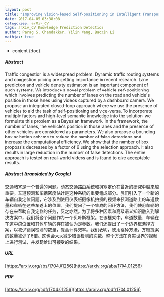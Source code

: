 ```yaml
---
layout: post
title: "Improving Vision-based Self-positioning in Intelligent Transportation Systems via Integrated Lane and Vehicle Detection"
date: 2017-04-05 03:38:08
categories: arXiv_CV
tags: arXiv_CV Knowledge Prediction Detection
author: Parag S. Chandakkar, Yilin Wang, Baoxin Li
mathjax: true
---
```


* content
{:toc}

##### Abstract
Traffic congestion is a widespread problem. Dynamic traffic routing systems and congestion pricing are getting importance in recent research. Lane prediction and vehicle density estimation is an important component of such systems. We introduce a novel problem of vehicle self-positioning which involves predicting the number of lanes on the road and vehicle's position in those lanes using videos captured by a dashboard camera. We propose an integrated closed-loop approach where we use the presence of vehicles to aid the task of self-positioning and vice-versa. To incorporate multiple factors and high-level semantic knowledge into the solution, we formulate this problem as a Bayesian framework. In the framework, the number of lanes, the vehicle's position in those lanes and the presence of other vehicles are considered as parameters. We also propose a bounding box selection scheme to reduce the number of false detections and increase the computational efficiency. We show that the number of box proposals decreases by a factor of 6 using the selection approach. It also results in large reduction in the number of false detections. The entire approach is tested on real-world videos and is found to give acceptable results.

##### Abstract (translated by Google)
交通堵塞是一个普遍的问题。动态交通路由系统和拥塞定价在最近的研究中越来越重要。车道预测和车辆密度估计是这种系统的重要组成部分。我们引入了一个新的车辆自我定位问题，它涉及到使用仪表板摄像机拍摄的视频来预测道路上的车道数量和车辆在这些车道上的位置。我们提出了一个集成的闭环方法，我们使用车辆的存在来帮助自我定位的任务，反之亦然。为了将多种因素和高级语义知识融入到解决方案中，我们将这个问题作为一个贝叶斯框架。在该框架中，车道数量，车辆在车道中的位置和其他车辆的存在被认为是参数。我们还提出了一个边界框选择方案，以减少错误检测的数量，提高计算效率。我们表明，使用选择方法，方框提案的数量减少了6倍。这也会大大减少错误检测的次数。整个方法在真实世界的视频上进行测试，并发现给出可接受的结果。

##### URL
[https://arxiv.org/abs/1704.01256](https://arxiv.org/abs/1704.01256)

##### PDF
[https://arxiv.org/pdf/1704.01256](https://arxiv.org/pdf/1704.01256)

